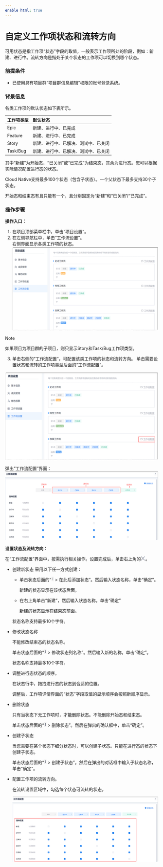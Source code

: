 ```yaml
---
enable html: true
---
```

# 自定义工作项状态和流转方向

可用状态是指工作项“状态”字段的取值，一般表示工作项所处的阶段，例如：新建、进行中。流转方向是指处于某个状态的工作项可以切换到哪个状态。

### 前提条件
* 已使用具有项目群“项目群信息编辑“权限的账号登录系统。

### 背景信息
各类工作项的默认状态如下表所示。

|工作项类型|默认状态|
|:--------- |:-------- |
|Epic|新建、进行中、已完成|
|Feature|新建、进行中、已完成|
|Story|新建、进行中、已解决、测试中、已关闭|
|Task/Bug|新建、进行中、已解决、测试中、已关闭|

其中“新建”为开始态，“已关闭”或“已完成”为结束态，其余为进行态。您可以根据实际情况配置进行态的状态。

Cloud Native支持最多100个状态（包含子状态）。一个父状态下最多支持30个子状态。

开始态和结束态有且只能有一个，且分别固定为“新建”和“已关闭”/“已完成”。

### 操作步骤
**操作入口：**
1. 在项目顶部菜单栏中，单击“项目设置”。
2. 在左侧导航栏中，单击“工作流设置”。    
    右侧界面显示各类工作项的状态。      
    <img src="fig/项目-工作流设置01.png" style="zoom:50%">
> [!NOTE]
> 如果项目为项目群的子项目，则只显示Story和Task/Bug工作项类型。
3. 单击右侧的“工作流配置”，可配置该类工作项的状态和流转方向。
单击需要设置状态和流转的工作项类型后面的“工作流配置”。
  
  <img src="fig/项目-流程设置.png" style="zoom:50%">

弹出“工作流配置”界面：
 <img src="fig/迭代-工作流配置.png" style="zoom:50%">
  
**设置状态及流转方向：**

在“工作流配置”界面中，按需执行相关操作。设置完成后，单击右上角的![](fig/close.png)。

* 创建新状态
  采用以下任一方式创建：
  * 单击状态后面的“![](fig/rank.png) > 在此后添加状态”。然后输入状态名称，单击“确定”。
    
    新建的状态显示在该状态后面。
    
  * 在右上角单击“新建”，然后输入状态名称，单击“确定”
    
    新建的状态显示在结束态前面。
    
  状态名称支持最多10个字符。
  
* 修改状态名称
  
  不能修改结束态的状态名称。
  
  单击状态后面的“![](fig/rank.png) > 修改状态列名称”。然后输入新的名称，单击“确定”。
      
  状态名称支持最多10个字符。

* 调整进行态状态的顺序。
     
   在状态行中，拖拽进行态的状态到合适的位置。
   
   调整后，工作项详情界面的“状态”字段取值的显示顺序会按照新顺序显示。      
     
* 删除状态
   
   只有当状态下无工作项时，才能删除状态。不能删除开始态和结束态。
   
   单击状态后面的“![](fig/rank.png) > 删除状态”。然后在弹出的确认框中，单击“确定”。
   
* 创建子状态
    
    当您需要在某个状态下细分状态时，可以创建子状态。只能在进行态的状态下创建子状态。
    
    单击状态后面的“![](fig/rank.png) > 创建子状态”。然后在弹出的对话框中输入子状态名称，单击“确定”。
    
* 配置工作项的流转方向。
  
  在流转设置区域中，勾选每个状态可流转的状态。
  
  <img src="fig/迭代-流转设置.png" style="zoom:50%">
